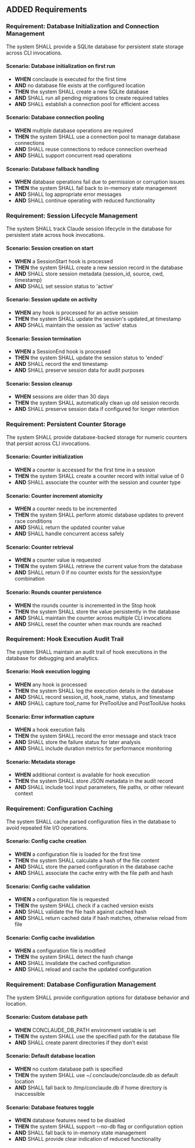 ## ADDED Requirements

### Requirement: Database Initialization and Connection Management
The system SHALL provide a SQLite database for persistent state storage across CLI invocations.

#### Scenario: Database initialization on first run
- **WHEN** conclaude is executed for the first time
- **AND** no database file exists at the configured location
- **THEN** the system SHALL create a new SQLite database
- **AND** SHALL run all pending migrations to create required tables
- **AND** SHALL establish a connection pool for efficient access

#### Scenario: Database connection pooling
- **WHEN** multiple database operations are required
- **THEN** the system SHALL use a connection pool to manage database connections
- **AND** SHALL reuse connections to reduce connection overhead
- **AND** SHALL support concurrent read operations

#### Scenario: Database fallback handling
- **WHEN** database operations fail due to permission or corruption issues
- **THEN** the system SHALL fall back to in-memory state management
- **AND** SHALL log appropriate error messages
- **AND** SHALL continue operating with reduced functionality

### Requirement: Session Lifecycle Management
The system SHALL track Claude session lifecycle in the database for persistent state across hook invocations.

#### Scenario: Session creation on start
- **WHEN** a SessionStart hook is processed
- **THEN** the system SHALL create a new session record in the database
- **AND** SHALL store session metadata (session_id, source, cwd, timestamp)
- **AND** SHALL set session status to 'active'

#### Scenario: Session update on activity
- **WHEN** any hook is processed for an active session
- **THEN** the system SHALL update the session's updated_at timestamp
- **AND** SHALL maintain the session as 'active' status

#### Scenario: Session termination
- **WHEN** a SessionEnd hook is processed
- **THEN** the system SHALL update the session status to 'ended'
- **AND** SHALL record the end timestamp
- **AND** SHALL preserve session data for audit purposes

#### Scenario: Session cleanup
- **WHEN** sessions are older than 30 days
- **THEN** the system SHALL automatically clean up old session records
- **AND** SHALL preserve session data if configured for longer retention

### Requirement: Persistent Counter Storage
The system SHALL provide database-backed storage for numeric counters that persist across CLI invocations.

#### Scenario: Counter initialization
- **WHEN** a counter is accessed for the first time in a session
- **THEN** the system SHALL create a counter record with initial value of 0
- **AND** SHALL associate the counter with the session and counter type

#### Scenario: Counter increment atomicity
- **WHEN** a counter needs to be incremented
- **THEN** the system SHALL perform atomic database updates to prevent race conditions
- **AND** SHALL return the updated counter value
- **AND** SHALL handle concurrent access safely

#### Scenario: Counter retrieval
- **WHEN** a counter value is requested
- **THEN** the system SHALL retrieve the current value from the database
- **AND** SHALL return 0 if no counter exists for the session/type combination

#### Scenario: Rounds counter persistence
- **WHEN** the rounds counter is incremented in the Stop hook
- **THEN** the system SHALL store the value persistently in the database
- **AND** SHALL maintain the counter across multiple CLI invocations
- **AND** SHALL reset the counter when max rounds are reached

### Requirement: Hook Execution Audit Trail
The system SHALL maintain an audit trail of hook executions in the database for debugging and analytics.

#### Scenario: Hook execution logging
- **WHEN** any hook is processed
- **THEN** the system SHALL log the execution details in the database
- **AND** SHALL record session_id, hook_name, status, and timestamp
- **AND** SHALL capture tool_name for PreToolUse and PostToolUse hooks

#### Scenario: Error information capture
- **WHEN** a hook execution fails
- **THEN** the system SHALL record the error message and stack trace
- **AND** SHALL store the failure status for later analysis
- **AND** SHALL include duration metrics for performance monitoring

#### Scenario: Metadata storage
- **WHEN** additional context is available for hook execution
- **THEN** the system SHALL store JSON metadata in the audit record
- **AND** SHALL include tool input parameters, file paths, or other relevant context

### Requirement: Configuration Caching
The system SHALL cache parsed configuration files in the database to avoid repeated file I/O operations.

#### Scenario: Config cache creation
- **WHEN** a configuration file is loaded for the first time
- **THEN** the system SHALL calculate a hash of the file content
- **AND** SHALL store the parsed configuration in the database cache
- **AND** SHALL associate the cache entry with the file path and hash

#### Scenario: Config cache validation
- **WHEN** a configuration file is requested
- **THEN** the system SHALL check if a cached version exists
- **AND** SHALL validate the file hash against cached hash
- **AND** SHALL return cached data if hash matches, otherwise reload from file

#### Scenario: Config cache invalidation
- **WHEN** a configuration file is modified
- **THEN** the system SHALL detect the hash change
- **AND** SHALL invalidate the cached configuration
- **AND** SHALL reload and cache the updated configuration

### Requirement: Database Configuration Management
The system SHALL provide configuration options for database behavior and location.

#### Scenario: Custom database path
- **WHEN** CONCLAUDE_DB_PATH environment variable is set
- **THEN** the system SHALL use the specified path for the database file
- **AND** SHALL create parent directories if they don't exist

#### Scenario: Default database location
- **WHEN** no custom database path is specified
- **THEN** the system SHALL use ~/.conclaude/conclaude.db as default location
- **AND** SHALL fall back to /tmp/conclaude.db if home directory is inaccessible

#### Scenario: Database features toggle
- **WHEN** database features need to be disabled
- **THEN** the system SHALL support --no-db flag or configuration option
- **AND** SHALL fall back to in-memory state management
- **AND** SHALL provide clear indication of reduced functionality